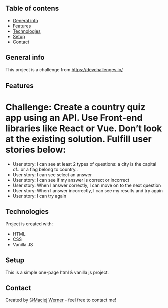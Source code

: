 ## Table of contens
* [General info](#general-info)
* [Features](#features)
* [Technologies](#technologies)
* [Setup](#setup)
* [Contact](#contact)

## General info
This project is a challenge from https://devchallenges.io/

## Features
# Challenge: Create a country quiz app using an API. Use Front-end libraries like React or Vue. Don’t look at the existing solution. Fulfill user stories below:

*  User story: I can see at least 2 types of questions: a city is the capital of.. or a flag belong to country..
*  User story: I can see select an answer
*  User story: I can see if my answer is correct or incorrect
*  User story: When I answer correctly, I can move on to the next question
*  User story: When I answer incorrectly, I can see my results and try again
*  User story: I can try again

## Technologies
Project is created with:
* HTML
* CSS
* Vanilla JS

## Setup
This is a simple one-page html & vanilla js project.

## Contact
Created by [@Maciej Werner](maciej22@poczta.onet.eu) - feel free to contact me!